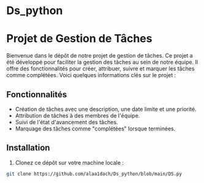 # Ds_python
# Projet de Gestion de Tâches

Bienvenue dans le dépôt de notre projet de gestion de tâches. Ce projet a été développé pour faciliter la gestion des tâches au sein de notre équipe. Il offre des fonctionnalités pour créer, attribuer, suivre et marquer les tâches comme complétées. Voici quelques informations clés sur le projet :

## Fonctionnalités

- Création de tâches avec une description, une date limite et une priorité.
- Attribution de tâches à des membres de l'équipe.
- Suivi de l'état d'avancement des tâches.
- Marquage des tâches comme "complétées" lorsque terminées.



## Installation

1. Clonez ce dépôt sur votre machine locale :

```bash
git clone https://github.com/alaa1dach/Ds_python/blob/main/DS.py
